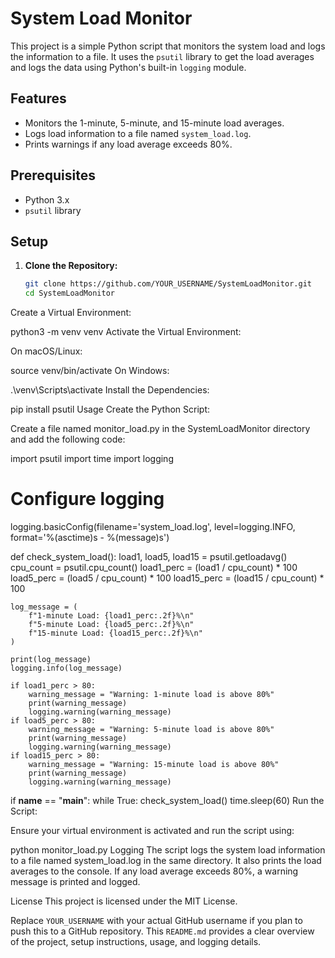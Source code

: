 
# System Load Monitor

This project is a simple Python script that monitors the system load and logs the information to a file. It uses the `psutil` library to get the load averages and logs the data using Python's built-in `logging` module.

## Features

- Monitors the 1-minute, 5-minute, and 15-minute load averages.
- Logs load information to a file named `system_load.log`.
- Prints warnings if any load average exceeds 80%.

## Prerequisites

- Python 3.x
- `psutil` library

## Setup

1. **Clone the Repository:**

   ```sh
   git clone https://github.com/YOUR_USERNAME/SystemLoadMonitor.git
   cd SystemLoadMonitor
Create a Virtual Environment:

python3 -m venv venv
Activate the Virtual Environment:

On macOS/Linux:

source venv/bin/activate
On Windows:

.\venv\Scripts\activate
Install the Dependencies:

pip install psutil
Usage
Create the Python Script:

Create a file named monitor_load.py in the SystemLoadMonitor directory and add the following code:

import psutil
import time
import logging

# Configure logging
logging.basicConfig(filename='system_load.log', level=logging.INFO, format='%(asctime)s - %(message)s')

def check_system_load():
    load1, load5, load15 = psutil.getloadavg()
    cpu_count = psutil.cpu_count()
    load1_perc = (load1 / cpu_count) * 100
    load5_perc = (load5 / cpu_count) * 100
    load15_perc = (load15 / cpu_count) * 100

    log_message = (
        f"1-minute Load: {load1_perc:.2f}%\n"
        f"5-minute Load: {load5_perc:.2f}%\n"
        f"15-minute Load: {load15_perc:.2f}%\n"
    )

    print(log_message)
    logging.info(log_message)

    if load1_perc > 80:
        warning_message = "Warning: 1-minute load is above 80%"
        print(warning_message)
        logging.warning(warning_message)
    if load5_perc > 80:
        warning_message = "Warning: 5-minute load is above 80%"
        print(warning_message)
        logging.warning(warning_message)
    if load15_perc > 80:
        warning_message = "Warning: 15-minute load is above 80%"
        print(warning_message)
        logging.warning(warning_message)

if __name__ == "__main__":
    while True:
        check_system_load()
        time.sleep(60)
Run the Script:

Ensure your virtual environment is activated and run the script using:

python monitor_load.py
Logging
The script logs the system load information to a file named system_load.log in the same directory. It also prints the load averages to the console. If any load average exceeds 80%, a warning message is printed and logged.

License
This project is licensed under the MIT License.

Replace `YOUR_USERNAME` with your actual GitHub username if you plan to push this to a GitHub repository. This `README.md` provides a clear overview of the project, setup instructions, usage, and logging details.





